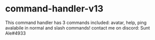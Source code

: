 # command-handler-v13
This command handler has 3 commands included: avatar, help, ping avalabile in normal and slash commands! 
contact me on discord: Sunt Ale#4933
